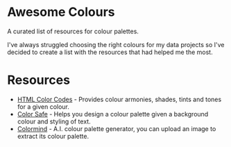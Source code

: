 # Awesome Colours

A curated list of resources for colour palettes.

I've always struggled choosing the right colours for my data projects so I've decided to create a list with the resources that had helped me the most.

# Resources

* [HTML Color Codes](https://htmlcolorcodes.com/) - Provides colour armonies, shades, tints and tones for a given colour.
* [Color Safe](http://colorsafe.co/) - Helps you design a colour palette given a background colour and styling of text.
* [Colormind](http://colormind.io/) - A.I. colour palette generator, you can upload an image to extract its colour palette.
